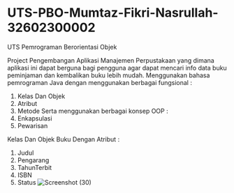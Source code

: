 # UTS-PBO-Mumtaz-Fikri-Nasrullah-32602300002
UTS Pemrograman Berorientasi Objek

Project Pengembangan Aplikasi Manajemen Perpustakaan yang dimana aplikasi ini dapat berguna bagi pengguna agar dapat mencari info data buku peminjaman dan kembalikan buku lebih mudah.
Menggunakan bahasa pemrograman Java dengan menggunakan berbagai fungsional :
1. Kelas Dan Objek
2. Atribut
3. Metode
Serta menggunakan berbagai konsep OOP :
1. Enkapsulasi
2. Pewarisan

Kelas Dan Objek
Buku Dengan Atribut :
1. Judul
2. Pengarang
3. TahunTerbit
4. ISBN
5. Status
![Screenshot (30)](https://github.com/user-attachments/assets/410fa9e9-9fe8-4d40-aa5c-3f146dab8d03)
